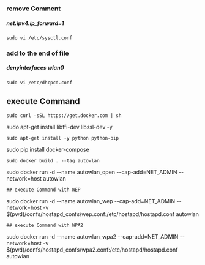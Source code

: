 ### remove Comment
##### net.ipv4.ip_forward=1
~~~
sudo vi /etc/sysctl.conf
~~~
### add to the end of file
##### denyinterfaces wlan0
~~~
sudo vi /etc/dhcpcd.conf
~~~

## execute Command
~~~
sudo curl -sSL https://get.docker.com | sh
~~~ 
sudo apt-get install libffi-dev libssl-dev -y
~~~ 
sudo apt-get install -y python python-pip
~~~
sudo pip install docker-compose
~~~
sudo docker build . --tag autowlan
~~~
sudo docker run -d --name autowlan_open --cap-add=NET_ADMIN --network=host  autowlan
~~~
## execute Command with WEP
~~~
sudo docker run -d --name autowlan_wep --cap-add=NET_ADMIN --network=host -v $(pwd)/confs/hostapd_confs/wep.conf:/etc/hostapd/hostapd.conf autowlan
~~~
## execute Command with WPA2
~~~
sudo docker run -d --name autowlan_wpa2 --cap-add=NET_ADMIN --network=host -v $(pwd)/confs/hostapd_confs/wpa2.conf:/etc/hostapd/hostapd.conf autowlan
~~~
